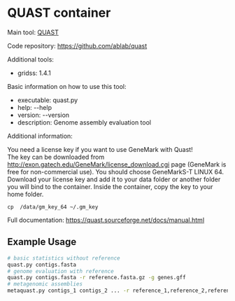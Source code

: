 # QUAST container

Main tool: [QUAST](https://github.com/ablab/quast)
  
Code repository: https://github.com/ablab/quast

Additional tools:
- gridss: 1.4.1


Basic information on how to use this tool:
- executable: quast.py
- help: --help
- version: --version
- description: Genome assembly evaluation tool

Additional information:

You need a license key if you want to use GeneMark with Quast!<br>
The key can be downloaded from http://exon.gatech.edu/GeneMark/license_download.cgi page (GeneMark is free for non-commercial use).
You should choose GeneMarkS-T LINUX 64. Download your license key and add it to your data folder or another folder you will bind to the container. Inside the container, copy the key to your home folder.
```
cp  /data/gm_key_64 ~/.gm_key
```
Full documentation: https://quast.sourceforge.net/docs/manual.html

## Example Usage

```bash
# basic statistics without reference
quast.py contigs.fasta
# genome evaluation with reference
quast.py contigs.fasta -r reference.fasta.gz -g genes.gff
# metagenomic assemblies
metaquast.py contigs_1 contigs_2 ... -r reference_1,reference_2,reference_3,...
```